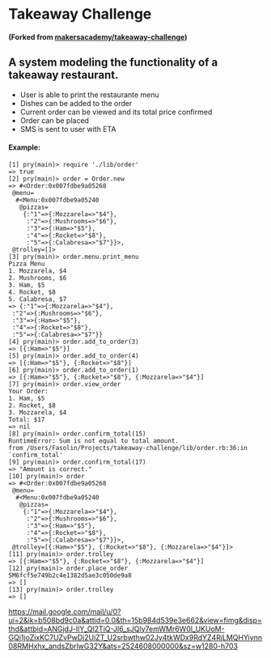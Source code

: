 # Takeaway Challenge
#### (Forked from [makersacademy/takeaway-challenge](https://github.com/makersacademy/takeaway-challenge))

## A system modeling the functionality of a takeaway restaurant.
- User is able to print the restaurante menu
- Dishes can be added to the order
- Current order can be viewed and its total price confirmed
- Order can be placed
- SMS is sent to user with ETA

#### Example:

```
[1] pry(main)> require './lib/order'
=> true
[2] pry(main)> order = Order.new
=> #<Order:0x007fdbe9a05268
 @menu=
  #<Menu:0x007fdbe9a05240
   @pizzas=
    {:"1"=>{:Mozzarela=>"$4"},
     :"2"=>{:Mushrooms=>"$6"},
     :"3"=>{:Ham=>"$5"},
     :"4"=>{:Rocket=>"$8"},
     :"5"=>{:Calabresa=>"$7"}}>,
 @trolley=[]>
[3] pry(main)> order.menu.print_menu
Pizza Menu
1. Mozzarela, $4
2. Mushrooms, $6
3. Ham, $5
4. Rocket, $8
5. Calabresa, $7
=> {:"1"=>{:Mozzarela=>"$4"},
 :"2"=>{:Mushrooms=>"$6"},
 :"3"=>{:Ham=>"$5"},
 :"4"=>{:Rocket=>"$8"},
 :"5"=>{:Calabresa=>"$7"}}
[4] pry(main)> order.add_to_order(3)
=> [{:Ham=>"$5"}]
[5] pry(main)> order.add_to_order(4)
=> [{:Ham=>"$5"}, {:Rocket=>"$8"}]
[6] pry(main)> order.add_to_order(1)
=> [{:Ham=>"$5"}, {:Rocket=>"$8"}, {:Mozzarela=>"$4"}]
[7] pry(main)> order.view_order
Your Order:
1. Ham, $5
2. Rocket, $8
3. Mozzarela, $4
Total: $17
=> nil
[8] pry(main)> order.confirm_total(15)
RuntimeError: Sum is not equal to total amount.
from /Users/Fasolin/Projects/takeaway-challenge/lib/order.rb:36:in `confirm_total'
[9] pry(main)> order.confirm_total(17)
=> "Amount is correct."
[10] pry(main)> order
=> #<Order:0x007fdbe9a05268
 @menu=
  #<Menu:0x007fdbe9a05240
   @pizzas=
    {:"1"=>{:Mozzarela=>"$4"},
     :"2"=>{:Mushrooms=>"$6"},
     :"3"=>{:Ham=>"$5"},
     :"4"=>{:Rocket=>"$8"},
     :"5"=>{:Calabresa=>"$7"}}>,
 @trolley=[{:Ham=>"$5"}, {:Rocket=>"$8"}, {:Mozzarela=>"$4"}]>
[11] pry(main)> order.trolley
=> [{:Ham=>"$5"}, {:Rocket=>"$8"}, {:Mozzarela=>"$4"}]
[12] pry(main)> order.place_order
SM6fcf5e749b2c4e1382d5ae3c050de9a8
=> []
[13] pry(main)> order.trolley
=> []
```
https://mail.google.com/mail/u/0?ui=2&ik=b508bd9c0a&attid=0.0&th=15b984d539e3e662&view=fimg&disp=thd&attbid=ANGjdJ-llY_Ql2TiQ-Jl6_sJQly7emWMr6W0l_UKUoM-GQj1joZixKC7UZvPwDi2UiZT_U2srbwthw02Jy4tkWDx9RdYZ4RjLMQHYiynn08RMHxhx_andsZbrlwG32Y&ats=2524608000000&sz=w1280-h703

